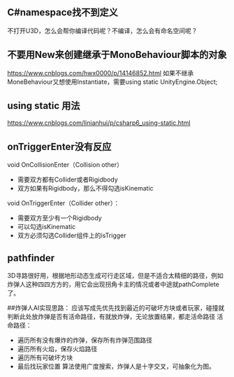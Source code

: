 ## C#namespace找不到定义
不打开U3D，怎么会帮你编译代码呢？不编译，怎么会有命名空间呢？

## 不要用New来创建继承于MonoBehaviour脚本的对象
https://www.cnblogs.com/hwx0000/p/14146852.html
如果不继承MoneBehaviour又想使用Instantiate，需要using static UnityEngine.Object;

## using static 用法
https://www.cnblogs.com/linianhui/p/csharp6_using-static.html

## onTriggerEnter没有反应
void OnCollisionEnter（Collision other）
- 需要双方都有Collider或者Rigidbody
- 双方如果有Rigidbody，那么不得勾选isKinematic

void OnTriggerEnter（Collider other）：
- 需要双方至少有一个Rigidbody
- 可以勾选isKinematic
- 双方必须勾选Collider组件上的isTrigger

## pathfinder
3D寻路很好用，根据地形动态生成可行走区域，但是不适合太精细的路径，例如炸弹人这种四四方方的，用它会出现拐角卡主的情况或者中途就pathComplete了。

##炸弹人AI实现思路：
应该写成先优先找到最近的可破坏方块或者玩家，碰撞就判断此处放炸弹是否有活命路径，有就放炸弹，无论放置结果，都走活命路径
活命路径：
- 遍历所有没有爆炸的炸弹，保存所有炸弹范围路径
- 遍历所有火焰，保存火焰路径
- 遍历所有可破坏方块
- 最后找玩家位置
算法使用广度搜索，炸弹人是十字交叉，可抽象化为图。
